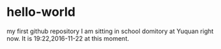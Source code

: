 # hello-world
my first github repository
I am sitting in school domitory at Yuquan right now. It is 19:22,2016-11-22 at this moment.
